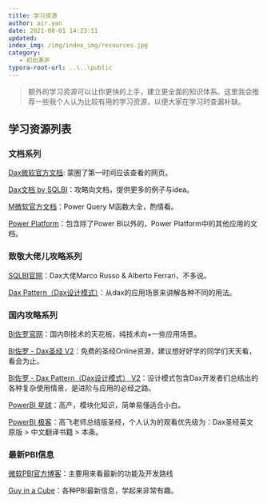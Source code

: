 ```yaml
---
title: 学习资源
author: air.yan
date: 2021-08-01 14:23:11
updated:
index_img: /img/index_img/resources.jpg
category: 
   - 初出茅庐
typora-root-url: ..\..\public
---
```

> 额外的学习资源可以让你更快的上手，建立更全面的知识体系。这里我会推荐一些我个人认为比较有用的学习资源，以便大家在学习时查漏补缺。

## 学习资源列表

### 文档系列

[Dax微软官方文档](https://docs.microsoft.com/en-us/dax/dax-function-reference): 蒙圈了第一时间应该查看的网页。

[Dax文档 by SQLBI](https://dax.guide/)：攻略向文档，提供更多的例子与idea。

[M微软官方文档](https://docs.microsoft.com/en-us/powerquery-m/)：Power Query M函数大全，酌情看。

[Power Platform](https://docs.microsoft.com/en-us/power-platform/)：包含除了Power BI以外的，Power Platform中的其他应用的文档。

### 致敬大佬儿攻略系列

[SQLBI官网](https://www.sqlbi.com/)：Dax大佬Marco Russo & Alberto Ferrari，不多说。

[Dax Pattern（Dax设计模式）](https://www.daxpatterns.com/)：从dax的应用场景来讲解各种不同的用法。


### 国内攻略系列

[BI佐罗官网](http://www.excel120.com/#/)：国内BI技术的天花板，纯技术向+一些应用场景。

[BI佐罗 - Dax圣经 V2](http://www.excel120.com/#/dax2/)：免费的圣经Online资源，建议想好好学的同学们天天看，看会为止。

[BI佐罗 - Dax Pattern（Dax设计模式） V2](http://www.excel120.com/#/dp2/)：设计模式包含Dax开发者们总结出的各种复杂使用情景，是进阶与应用的必经之路。

[PowerBI 星球](https://app.powerbi.cn/view?r=eyJrIjoiNTlmYzFhZjktYmRjZi00MzMyLTlhNDAtYjVhMjg4NzlkNDliIiwidCI6IjNhN2Y1MzA4LTU0MDctNDU2Zi1iY2VkLTRlODI0NzJlMWIzZCJ9)：高产，模块化知识，简单易懂适合小白。

[PowerBI 极客](https://www.powerbigeek.com/what-is-dax/)：高飞老师总结版圣经，个人认为的观看优先级为：Dax圣经英文原版 > 中文翻译书籍 > 本条。


### 最新PBI信息

[微软PBI官方博客](https://powerbi.microsoft.com/en-us/blog/?cdn=disable)：主要用来看最新的功能及开发路线

[Guy in a Cube](https://www.youtube.com/c/GuyinaCube)：各种PBI最新信息，学起来非常有趣。